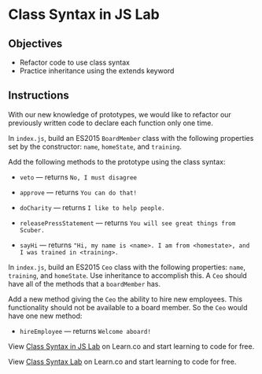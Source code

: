 # Class Syntax in JS Lab

## Objectives
+ Refactor code to use class syntax
+ Practice inheritance using the extends keyword

## Instructions
With our new knowledge of prototypes, we would like to refactor our previously written code to declare each function only one time.

In `index.js`, build an ES2015 `BoardMember` class with the following properties set by the constructor: `name`, `homeState`, and `training`.

Add the following methods to the prototype using the class syntax:
+ `veto` — returns `No, I must disagree`

+ `approve` — returns `You can do that!`

+ `doCharity` — returns `I like to help people.`

+ `releasePressStatement` — returns `You will see great things from Scuber.`

+ `sayHi` — returns `"Hi, my name is <name>. I am from <homestate>, and I was trained in <training>.`


In `index.js`, build an ES2015 `Ceo` class with the following properties: `name`, `training`, and `homeState`.  Use inheritance to accomplish this.  A `Ceo` should have all of the methods that a `boardMember` has.

Add a new method giving the `Ceo` the ability to hire new employees.  This functionality should not be available to a board member.  So the `Ceo` would have one new method:
+ `hireEmployee` — returns `Welcome aboard!`

<p class='util--hide'>View <a href='https://learn.co/lessons/js-object-oriented-class-syntax-lab' title='Class Syntax in JS Lab '>Class Syntax in JS Lab</a> on Learn.co and start learning to code for free.</p>

<p class='util--hide'>View <a href='https://learn.co/lessons/js-object-oriented-class-syntax-lab'>Class Syntax Lab</a> on Learn.co and start learning to code for free.</p>
